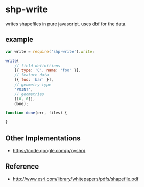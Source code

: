 # shp-write

writes shapefiles in pure javascript. uses [dbf](https://github.com/tmcw/dbf)
for the data.

## example

```js
var write = require('shp-write').write;

write(
    // field definitions
    [{ type: 'C', name: 'foo' }],
    // feature data
    [{ foo: 'bar' }],
    // geometry type
    'POINT',
    // geometries
    [[0, 0]],
    done);

function done(err, files) {

}
```

## Other Implementations

* https://code.google.com/p/pyshp/

## Reference

* http://www.esri.com/library/whitepapers/pdfs/shapefile.pdf
